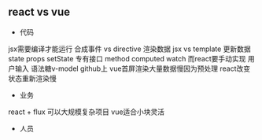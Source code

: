 ## react vs vue

- 代码

jsx需要编译才能运行
合成事件 vs directive
渲染数据 jsx vs template
更新数据 state props setState 专有接口
method computed watch 而react要手动实现
用户输入 语法糖v-model
github上
vue首屏渲染大量数据慢因为预处理 react改变状态重新渲染慢

- 业务

react + flux 可以大规模复杂项目
vue适合小块灵活

- 人员